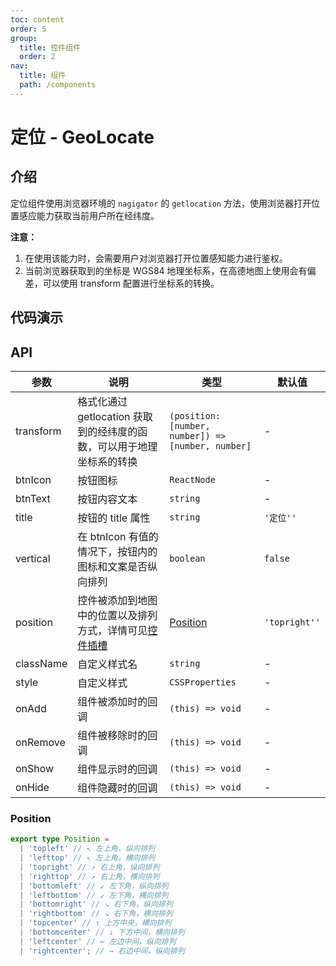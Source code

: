 ```yaml
---
toc: content
order: 5
group:
  title: 控件组件
  order: 2
nav:
  title: 组件
  path: /components
---
```


# 定位 - GeoLocate

## 介绍

定位组件使用浏览器环境的 `nagigator` 的 `getlocation` 方法，使用浏览器打开位置感应能力获取当前用户所在经纬度。

**注意：**

1. 在使用该能力时，会需要用户对浏览器打开位置感知能力进行鉴权。
2. 当前浏览器获取到的坐标是 WGS84 地理坐标系，在高德地图上使用会有偏差，可以使用 transform 配置进行坐标系的转换。

## 代码演示

<code src="./demos/default.tsx" defaultShowCode compact></code>

## API

| 参数      | 说明                                                                                                                      | 类型                                               | 默认值        |
| --------- | ------------------------------------------------------------------------------------------------------------------------- | -------------------------------------------------- | ------------- |
| transform | 格式化通过 getlocation 获取到的经纬度的函数，可以用于地理坐标系的转换                                                     | `(position: [number, number]) => [number, number]` | -             |
| btnIcon   | 按钮图标                                                                                                                  | `ReactNode`                                        | -             |
| btnText   | 按钮内容文本                                                                                                              | `string`                                           | -             |
| title     | 按钮的 title 属性                                                                                                         | `string`                                           | `'定位''`     |
| vertical  | 在 btnIcon 有值的情况下，按钮内的图标和文案是否纵向排列                                                                   | `boolean`                                          | `false`       |
| position  | 控件被添加到地图中的位置以及排列方式，详情可见[控件插槽](https://l7.antv.antgroup.com/api/component/control/control#插槽) | [Position](#position)                              | `'topright''` |
| className | 自定义样式名                                                                                                              | `string`                                           | -             |
| style     | 自定义样式                                                                                                                | `CSSProperties`                                    | -             |
| onAdd     | 组件被添加时的回调                                                                                                        | `(this) => void`                                   | -             |
| onRemove  | 组件被移除时的回调                                                                                                        | `(this) => void`                                   | -             |
| onShow    | 组件显示时的回调                                                                                                          | `(this) => void`                                   | -             |
| onHide    | 组件隐藏时的回调                                                                                                          | `(this) => void`                                   | -             |

### Position

```ts
export type Position =
  | 'topleft' // ↖ 左上角，纵向排列
  | 'lefttop' // ↖ 左上角，横向排列
  | 'topright' // ↗ 右上角，纵向排列
  | 'righttop' // ↗ 右上角，横向排列
  | 'bottomleft' // ↙ 左下角，纵向排列
  | 'leftbottom' // ↙ 左下角，横向排列
  | 'bottomright' // ↘ 右下角，纵向排列
  | 'rightbottom' // ↘ 右下角，横向排列
  | 'topcenter' // ↑ 上方中央，横向排列
  | 'bottomcenter' // ↓ 下方中间，横向排列
  | 'leftcenter' // ← 左边中间，纵向排列
  | 'rightcenter'; // → 右边中间，纵向排列
```
